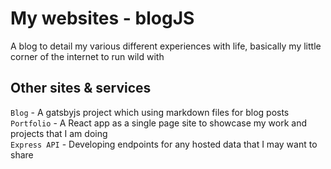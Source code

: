 # My websites - blogJS
A blog to detail my various different experiences with life, basically my little corner of the internet to run wild with

## Other sites & services

`Blog` - A gatsbyjs project which using markdown files for blog posts  
`Portfolio` - A React app as a single page site to showcase my work and projects that I am doing   
`Express API` - Developing endpoints for any hosted data that I may want to share  